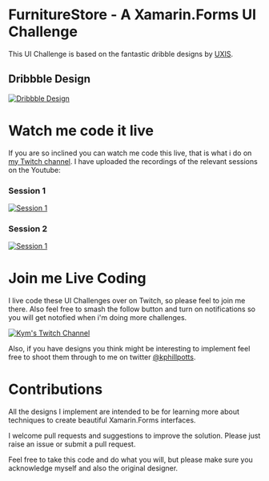 # FurnitureStore - A Xamarin.Forms UI Challenge

This UI Challenge is based on the fantastic dribble designs by [UXIS](https://dribbble.com/shots/7126187-IKEA-Store-App).  

## Dribbble Design
[![Dribbble Design](https://cdn.dribbble.com/users/3975824/screenshots/7126187/media/67e7a964390ad9890242aeb35b7cf0de.png)](https://dribbble.com/shots/7126187-IKEA-Store-App)

# Watch me code it live
If you are so inclined you can watch me code this live, that is what i do on [my Twitch channel](https://twitch.tv/kymphillpotts). I have uploaded the recordings of the relevant sessions on the Youtube:

### Session 1
[![Session 1](https://img.youtube.com/vi/Mf6n-v2a_pY/0.jpg)](https://youtu.be/Mf6n-v2a_pY)

### Session 2
[![Session 1](https://img.youtube.com/vi/HcXvdWNmWQA/0.jpg)](https://youtu.be/HcXvdWNmWQA)

# Join me Live Coding
I live code these UI Challenges over on Twitch, so please feel to join me there. Also feel free to smash the follow button and turn on notifications so you will get notofied when i'm doing more challenges.

[![Kym's Twitch Channel](https://kymphillpotts.com/assets/images/twitch_banner.png)](https://twitch.tv/kymphillpotts)

Also, if you have designs you think might be interesting to implement feel free to shoot them through to me on twitter [@kphillpotts](https://twitter.com/kphillpotts).

# Contributions
All the designs I implement are intended to be for learning more about techniques to create beautiful Xamarin.Forms interfaces. 

I welcome pull requests and suggestions to improve the solution. Please just raise an issue or submit a pull request.

Feel free to take this code and do what you will, but please make sure you acknowledge myself and also the original designer.
